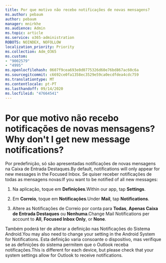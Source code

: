 ```yaml
---
title: Por que motivo não recebo notificações de novas mensagens?
ms.author: pebaum
author: pebaum
manager: mnirkhe
ms.audience: Admin
ms.topic: article
ms.service: o365-administration
ROBOTS: NOINDEX, NOFOLLOW
localization_priority: Priority
ms.collection: Adm_O365
ms.custom:
- "9002579"
- "4995"
ms.openlocfilehash: 0607f9cea693e0d0775326d60e76bd867ac60c6a
ms.sourcegitcommit: c6692ce0fa1358ec3529e59ca0ecdfdea4cdc759
ms.translationtype: MT
ms.contentlocale: pt-PT
ms.lasthandoff: 09/14/2020
ms.locfileid: "47664541"
---
```

# <a name="why-dont-i-get-new-message-notifications"></a><span data-ttu-id="32e69-102">Por que motivo não recebo notificações de novas mensagens?</span><span class="sxs-lookup"><span data-stu-id="32e69-102">Why don't I get new message notifications?</span></span>

<span data-ttu-id="32e69-103">Por predefinição, só são apresentadas notificações de novas mensagens na Caixa de Entrada Destaques.</span><span class="sxs-lookup"><span data-stu-id="32e69-103">By default, notifications will only appear for new messages in the Focused Inbox.</span></span> <span data-ttu-id="32e69-104">Se quiser receber notificações de todas as mensagens novas:</span><span class="sxs-lookup"><span data-stu-id="32e69-104">If you want to be notified of all new messages:</span></span>

1. <span data-ttu-id="32e69-105">Na aplicação, toque em **Definições**.</span><span class="sxs-lookup"><span data-stu-id="32e69-105">Within our app, tap **Settings**.</span></span>

2. <span data-ttu-id="32e69-106">Em **Correio**, toque em **Notificações**.</span><span class="sxs-lookup"><span data-stu-id="32e69-106">Under **Mail**, tap **Notifications**.</span></span>

3. <span data-ttu-id="32e69-107">Altere as Notificações de Correio por conta para **Todas**, **Apenas Caixa de Entrada Destaques** ou **Nenhuma**.</span><span class="sxs-lookup"><span data-stu-id="32e69-107">Change Mail Notifications per account to **All**, **Focused Inbox Only**, or **None**.</span></span>

<span data-ttu-id="32e69-108">Também poderá ter de alterar a definição nas Notificações do Sistema Android.</span><span class="sxs-lookup"><span data-stu-id="32e69-108">You may also need to change your setting in the Android System for Notifications.</span></span> <span data-ttu-id="32e69-109">Esta definição varia consoante o dispositivo, mas verifique se as definições do sistema permitem que o Outlook receba notificações.</span><span class="sxs-lookup"><span data-stu-id="32e69-109">This is different for each device, but please check that your system settings allow for Outlook to receive notifications.</span></span>
